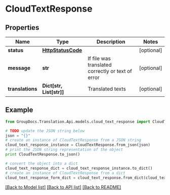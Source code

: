 # CloudTextResponse


## Properties
Name | Type | Description | Notes
------------ | ------------- | ------------- | -------------
**status** | [**HttpStatusCode**](HttpStatusCode.md) |  | [optional] 
**message** | **str** | If file was translated correctly or text of error | [optional] 
**translations** | **Dict[str, List[str]]** | Translated texts | [optional] 

## Example

```python
from GroupDocs.Translation.Api.models.cloud_text_response import CloudTextResponse

# TODO update the JSON string below
json = "{}"
# create an instance of CloudTextResponse from a JSON string
cloud_text_response_instance = CloudTextResponse.from_json(json)
# print the JSON string representation of the object
print CloudTextResponse.to_json()

# convert the object into a dict
cloud_text_response_dict = cloud_text_response_instance.to_dict()
# create an instance of CloudTextResponse from a dict
cloud_text_response_form_dict = cloud_text_response.from_dict(cloud_text_response_dict)
```
[[Back to Model list]](../README.md#documentation-for-models) [[Back to API list]](../README.md#documentation-for-api-endpoints) [[Back to README]](../README.md)


